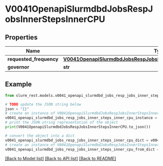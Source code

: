 # V0041OpenapiSlurmdbdJobsRespJobsInnerStepsInnerCPU


## Properties

Name | Type | Description | Notes
------------ | ------------- | ------------- | -------------
**requested_frequency** | [**V0041OpenapiSlurmdbdJobsRespJobsInnerStepsInnerCPURequestedFrequency**](V0041OpenapiSlurmdbdJobsRespJobsInnerStepsInnerCPURequestedFrequency.md) |  | [optional] 
**governor** | **str** |  | [optional] 

## Example

```python
from slurm_rest.models.v0041_openapi_slurmdbd_jobs_resp_jobs_inner_steps_inner_cpu import V0041OpenapiSlurmdbdJobsRespJobsInnerStepsInnerCPU

# TODO update the JSON string below
json = "{}"
# create an instance of V0041OpenapiSlurmdbdJobsRespJobsInnerStepsInnerCPU from a JSON string
v0041_openapi_slurmdbd_jobs_resp_jobs_inner_steps_inner_cpu_instance = V0041OpenapiSlurmdbdJobsRespJobsInnerStepsInnerCPU.from_json(json)
# print the JSON string representation of the object
print(V0041OpenapiSlurmdbdJobsRespJobsInnerStepsInnerCPU.to_json())

# convert the object into a dict
v0041_openapi_slurmdbd_jobs_resp_jobs_inner_steps_inner_cpu_dict = v0041_openapi_slurmdbd_jobs_resp_jobs_inner_steps_inner_cpu_instance.to_dict()
# create an instance of V0041OpenapiSlurmdbdJobsRespJobsInnerStepsInnerCPU from a dict
v0041_openapi_slurmdbd_jobs_resp_jobs_inner_steps_inner_cpu_from_dict = V0041OpenapiSlurmdbdJobsRespJobsInnerStepsInnerCPU.from_dict(v0041_openapi_slurmdbd_jobs_resp_jobs_inner_steps_inner_cpu_dict)
```
[[Back to Model list]](../README.md#documentation-for-models) [[Back to API list]](../README.md#documentation-for-api-endpoints) [[Back to README]](../README.md)


